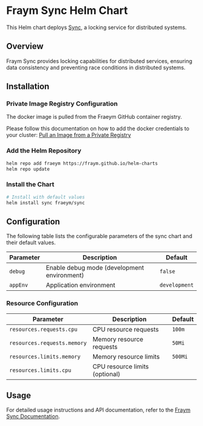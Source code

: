 # Fraym Sync Helm Chart

This Helm chart deploys [Sync](https://docs.freym.becklyn.app/docs/services/sync/introduction), a locking service for distributed systems.

## Overview

Fraym Sync provides locking capabilities for distributed services, ensuring data consistency and preventing race conditions in distributed systems.

## Installation

### Private Image Registry Configuration

The docker image is pulled from the Fraeym GitHub container registry.

Please follow this documentation on how to add the docker credentials to your cluster:
[Pull an Image from a Private Registry](https://kubernetes.io/docs/tasks/configure-pod-container/pull-image-private-registry/)

### Add the Helm Repository

```bash
helm repo add fraeym https://fraym.github.io/helm-charts
helm repo update
```

### Install the Chart

```bash
# Install with default values
helm install sync fraeym/sync
```

## Configuration

The following table lists the configurable parameters of the sync chart and their default values.

| Parameter | Description                                 | Default       |
| --------- | ------------------------------------------- | ------------- |
| `debug`   | Enable debug mode (development environment) | `false`       |
| `appEnv`  | Application environment                     | `development` |

### Resource Configuration

| Parameter                   | Description                    | Default |
| --------------------------- | ------------------------------ | ------- |
| `resources.requests.cpu`    | CPU resource requests          | `100m`  |
| `resources.requests.memory` | Memory resource requests       | `50Mi` |
| `resources.limits.memory`   | Memory resource limits         | `500Mi` |
| `resources.limits.cpu`      | CPU resource limits (optional) |         |
## Usage

For detailed usage instructions and API documentation, refer to the [Fraym Sync Documentation](https://docs.freym.becklyn.app/docs/services/sync/introduction).
